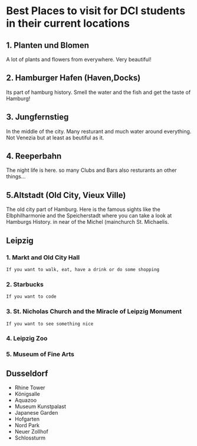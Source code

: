 # Best Places to visit for DCI students in their current locations

## 1. Planten und Blomen
A lot of plants and flowers from everywhere. Very beautiful!

## 2. Hamburger Hafen (Haven,Docks)
Its part of hamburg history. Smell the water and the fish and get the taste of Hamburg!

## 3. Jungfernstieg
In the middle of the city. Many resturant and much water around everything. Not Venezia but at least as beutiful as it.

## 4. Reeperbahn
The night life is here. so many Clubs and Bars also resturants an other things...

## 5.Altstadt (Old City, Vieux Ville)
The old city part of Hamburg. Here is the famous sights like the Elbphilharmonie and the Speicherstadt where you can take a look at Hamburgs History. in near of the Michel (mainchurch St. Michaelis.


## Leipzig

### 1. Markt and Old City Hall

    If you want to walk, eat, have a drink or do some shopping

### 2. Starbucks

    If you want to code

### 3. St. Nicholas Church and the Miracle of Leipzig Monument

    If you want to see something nice

### 4. Leipzig Zoo

### 5. Museum of Fine Arts



## Dusseldorf

- Rhine Tower
- Königsalle
- Aquazoo
- Museum Kunstpalast
- Japanese Garden
- Hofgarten
- Nord Park
- Neuer Zollhof
- Schlossturm

